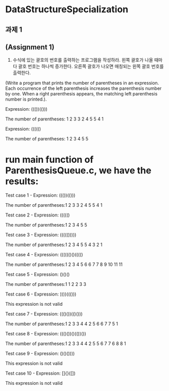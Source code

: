 # DataStructureSpecialization

##  과제  1  

## (Assignment 1)


1. 수식에 있는 괄호의 번호를 출력하는 프로그램을 작성하라.  왼쪽  괄호가  나올  때마다  괄호 번호는  하나씩  증가한다.  오른쪽  괄호가  나오면  매칭되는  왼쪽  괄호  번호를  출력한다.

(Write a program that prints the number of parentheses in an expression.  Each occurrence of the left parenthesis increases the parenthesis number by one.  When a right parenthesis appears, the matching left parenthesis number is printed.).

Expression:  ((())(()))

The number of parentheses:  1  2  3  3  2  4  5  5  4  1

Expression:  ((((()

The number of parentheses:  1  2  3  4  5  5

# run main function of ParenthesisQueue.c, we have the results:

Test case 1 - Expression: ((())(()))

The  number  of  parentheses:1  2  3  3  2  4  5  5  4  1  

Test case 2 - Expression: ((((()

The  number  of  parentheses:1  2  3  4  5  5

Test case 3 - Expression: ((((()))))

The  number  of  parentheses:1  2  3  4  5  5  4  3  2  1

Test case 4 - Expression: (((((()()(((()

The  number  of  parentheses:1  2  3  4  5  6  6  7  7  8  9  10  11  11

Test case 5 - Expression: ()()()

The  number  of  parentheses:1  1  2  2  3  3

Test case 6 - Expression: ))))((()))

This expression is not valid

Test case 7 - Expression: ((()())(()()))

The  number  of  parentheses:1  2  3  3  4  4  2  5  6  6  7  7  5  1

Test case 8 - Expression: ((()())()(())())

The  number  of  parentheses:1  2  3  3  4  4  2  5  5  6  7  7  6  8  8  1

Test case 9 - Expression: ()()())))

This expression is not valid

Test case 10 - Expression: []{}([])

This expression is not valid
